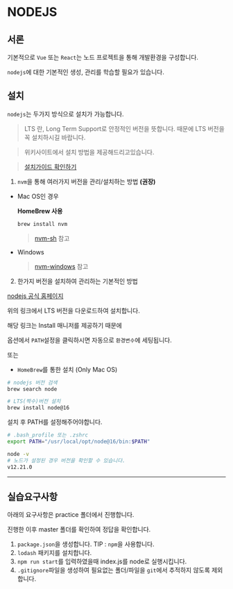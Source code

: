 # NODEJS

## 서론

기본적으로 `Vue` 또는 `React`는 노드 프로젝트을 통해 개발환경을 구성합니다. 

`nodejs`에 대한 기본적인 생성, 관리를 학습할 필요가 있습니다.


## 설치

`nodejs`는 두가지 방식으로 설치가 가능합니다.

> LTS 란, Long Term Support로 안정적인 버전을 뜻합니다. 때문에 LTS 버전을 꼭 설치하시길 바랍니다.

> 위키사이트에서 설치 방법을 제공해드리고있습니다.

> [설치가이드 확인하기](https://docs.morpheus.co.kr/client/spa/overview.html#id4)


1. `nvm`을 통해 여러가지 버전을 관리/설치하는 방법 **(권장)**

- Mac OS인 경우

  **HomeBrew 사용**
  
  ```bash
  brew install nvm
  ```

  > [nvm-sh](https://github.com/nvm-sh/nvm) 참고


- Windows

  > [nvm-windows](https://github.com/coreybutler/nvm-windows) 참고


2. 한가지 버전을 설치하여 관리하는 기본적인 방법

[nodejs 공식 홈페이지](https://nodejs.org/)

위의 링크에서 LTS 버전을 다운로드하여 설치합니다.

해당 링크는 Install 매니저를 제공하기 때문에

옵션에서 `PATH`설정을 클릭하시면 자동으로 `환경변수`에 세팅됩니다.

 또는

 - `HomeBrew`를 통한 설치 (Only Mac OS)

 ```bash
 # nodejs 버전 검색
 brew search node
 ```

 ```bash
 # LTS(짝수)버전 설치
 brew install node@16
 ```

설치 후 PATH를 설정해주어야합니다.
```bash
# .bash_profile 또는 .zshrc
export PATH="/usr/local/opt/node@16/bin:$PATH"
```

```bash
node -v
# 노드가 설정된 경우 버전을 확인할 수 있습니다.
v12.21.0
```

***

## 실습요구사항

아래의 요구사항은 practice 폴더에서 진행합니다.

진행한 이후 master 폴더를 확인하여 정답을 확인합니다.

1. `package.json`을 생성합니다. TIP : `npm`을 사용합니다.
2. `lodash` 패키지를 설치합니다.
3. `npm run start`를 입력하였을때 index.js를 node로 실행시킵니다.
4. `.gitignore`파일을 생성하여 필요없는 폴더/파일을 `git`에서 추적하지 않도록 제외합니다.




